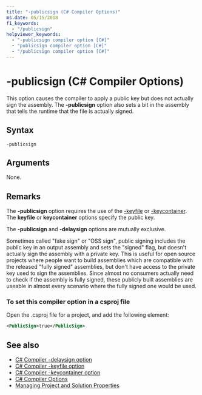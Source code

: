 ```yaml
---
title: "-publicsign (C# Compiler Options)"
ms.date: 05/15/2018
f1_keywords: 
  - "/publicsign"
helpviewer_keywords: 
  - "-publicsign compiler option [C#]"
  - "publicsign compiler option [C#]"
  - "/publicsign compiler option [C#]"
---
```

# -publicsign (C# Compiler Options)

This option causes the compiler to apply a public key but does not actually sign the assembly. The **-publicsign** option also sets a bit in the assembly that tells the runtime that the file is actually signed.

## Syntax

```console
-publicsign
```

## Arguments

None.

## Remarks

The **-publicsign** option requires the use of the [-keyfile](keyfile-compiler-option.md) or [-keycontainer](keycontainer-compiler-option.md). The **keyfile** or **keycontainer** options specify the public key.

The **-publicsign** and **-delaysign** options are mutually exclusive.

Sometimes called "fake sign" or "OSS sign", public signing includes the public key in an output assembly and sets the "signed" flag, but doesn't actually sign the assembly with a private key. This is useful for open source projects where people want to build assemblies which are compatible with the released "fully signed" assemblies, but don't have access to the private key used to sign the assemblies. Since almost no consumers actually need to check if the assembly is fully signed, these publicly built assemblies are useable in almost every scenario where the fully signed one would be used.

### To set this compiler option in a csproj file

Open the .csproj file for a project, and add the following element:

```xml
<PublicSign>true</PublicSign>
```

## See also

- [C# Compiler -delaysign option](delaysign-compiler-option.md)
- [C# Compiler -keyfile option](keyfile-compiler-option.md)
- [C# Compiler -keycontainer option](keycontainer-compiler-option.md)
- [C# Compiler Options](index.md)
- [Managing Project and Solution Properties](/visualstudio/ide/managing-project-and-solution-properties)
